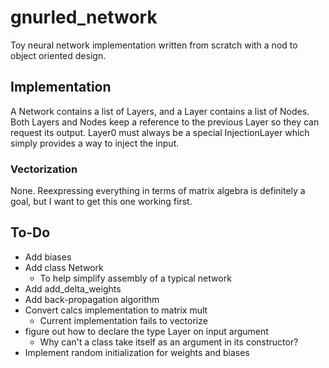 # gnurled_network

Toy neural network implementation written from scratch with a nod to object 
oriented design.

## Implementation

A Network contains a list of Layers, and a Layer contains a list of Nodes. Both
Layers and Nodes keep a reference to the previous Layer so they can request its
output. Layer0 must always be a special InjectionLayer which simply provides a
way to inject the input.

### Vectorization

None. Reexpressing everything in terms of matrix algebra is definitely a goal, but I 
want to get this one working first.

## To-Do

- Add biases
- Add class Network
    - To help simplify assembly of a typical network
- Add add_delta_weights
- Add back-propagation algorithm
- Convert calcs implementation to matrix mult
    - Current implementation fails to vectorize
- figure out how to declare the type Layer on input argument
    - Why can't a class take itself as an argument in its constructor?
- Implement random initialization for weights and biases

